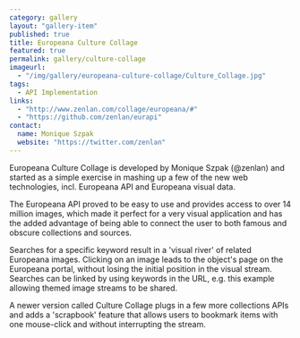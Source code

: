 ```yaml
---
category: gallery
layout: "gallery-item"
published: true
title: Europeana Culture Collage
featured: true
permalink: gallery/culture-collage
imageurl: 
  - "/img/gallery/europeana-culture-collage/Culture_Collage.jpg"
tags: 
  - API Implementation
links: 
  - "http://www.zenlan.com/collage/europeana/#"
  - "https://github.com/zenlan/eurapi"
contact: 
  name: Monique Szpak
  website: "https://twitter.com/zenlan"
---
```


Europeana Culture Collage is developed by Monique Szpak (@zenlan) and started as a simple exercise in mashing up a few of the new web technologies, incl. Europeana API and Europeana visual data.

The Europeana API proved to be easy to use and provides access to over 14 million images, which made it perfect for a very visual application and has the added advantage of being able to connect the user to both famous and obscure collections and sources.

Searches for a specific keyword result in a 'visual river' of related Europeana images. Clicking on an image leads to the object's page on the Europeana portal, without losing the initial position in the visual stream. Searches can be linked by using keywords in the URL, e.g. this example allowing themed image streams to be shared.

A newer version called Culture Collage plugs in a few more collections APIs and adds a 'scrapbook' feature that allows users to bookmark items with one mouse-click and without interrupting the stream.